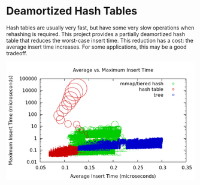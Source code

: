 Deamortized Hash Tables
======================

Hash tables are usually very fast, but have some very slow operations when rehashing is required.
This project provides a partially deamortized hash table that reduces the worst-case insert time.
This reduction has a cost: the average insert time increases.
For some applications, this may be a good tradeoff.

![](src/benchmark/insert-tradeoff.png "Average vs. Maximum Insert Time")